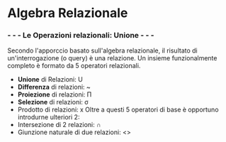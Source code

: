 # Algebra Relazionale

### - - - Le Operazioni relazionali: Unione - - -

Secondo l'apporccio basato sull'algebra relazionale, il risultato di un'interrogazione (o query) è una relazione.
Un insieme funzionalmente completo è formato da 5 operatori relazionali.
- **Unione** di Relazioni: U
- **Differenza** di relazioni: ~
- **Proiezione** di relazioni: Π
- **Selezione** di relazioni: σ
- Prodotto di relazioni: x
Oltre a questi 5 operatori di base è opportuno introdurne ulteriori 2:
- Intersezione di 2 relazioni: ∩
- Giunzione naturale di due relazioni: <>
<!--stackedit_data:
eyJoaXN0b3J5IjpbLTEzNzM1ODA3NV19
-->